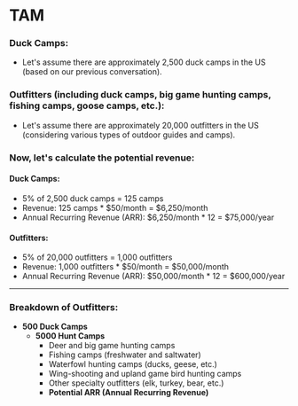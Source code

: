 # TAM

### Duck Camps:
- Let's assume there are approximately 2,500 duck camps in the US (based on our previous conversation).

### Outfitters (including duck camps, big game hunting camps, fishing camps, goose camps, etc.):
- Let's assume there are approximately 20,000 outfitters in the US (considering various types of outdoor guides and camps).

### Now, let's calculate the potential revenue:

#### Duck Camps:
- 5% of 2,500 duck camps = 125 camps
- Revenue: 125 camps * $50/month = $6,250/month
- Annual Recurring Revenue (ARR): $6,250/month * 12 = $75,000/year

#### Outfitters:
- 5% of 20,000 outfitters = 1,000 outfitters
- Revenue: 1,000 outfitters * $50/month = $50,000/month
- Annual Recurring Revenue (ARR): $50,000/month * 12 = $600,000/year

---

### Breakdown of Outfitters:

- **500 Duck Camps**
    - **5000 Hunt Camps**
        - Deer and big game hunting camps
        - Fishing camps (freshwater and saltwater)
        - Waterfowl hunting camps (ducks, geese, etc.)
        - Wing-shooting and upland game bird hunting camps
        - Other specialty outfitters (elk, turkey, bear, etc.)
        - **Potential ARR (Annual Recurring Revenue)**
